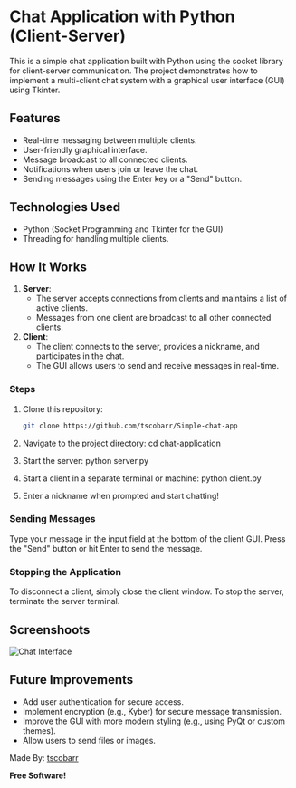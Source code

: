 # Chat Application with Python (Client-Server)

This is a simple chat application built with Python using the socket library for client-server communication. The project demonstrates how to implement a multi-client chat system with a graphical user interface (GUI) using Tkinter.

## Features
- Real-time messaging between multiple clients.
- User-friendly graphical interface.
- Message broadcast to all connected clients.
- Notifications when users join or leave the chat.
- Sending messages using the Enter key or a "Send" button.

## Technologies Used
- Python (Socket Programming and Tkinter for the GUI)
- Threading for handling multiple clients.

## How It Works
1. **Server**:
   - The server accepts connections from clients and maintains a list of active clients.
   - Messages from one client are broadcast to all other connected clients.
2. **Client**:
   - The client connects to the server, provides a nickname, and participates in the chat.
   - The GUI allows users to send and receive messages in real-time.

### Steps
1. Clone this repository:
   ```bash
   git clone https://github.com/tscobarr/Simple-chat-app

2. Navigate to the project directory:
    cd chat-application

3. Start the server:
    python server.py

4. Start a client in a separate terminal or machine:
    python client.py

5. Enter a nickname when prompted and start chatting!

### Sending Messages
Type your message in the input field at the bottom of the client GUI.
Press the "Send" button or hit Enter to send the message.

### Stopping the Application
To disconnect a client, simply close the client window.
To stop the server, terminate the server terminal.

## Screenshoots
![Chat Interface](https://ibb.co/kG55t0M)

## Future Improvements
- Add user authentication for secure access.
- Implement encryption (e.g., Kyber) for secure message transmission.
- Improve the GUI with more modern styling (e.g., using PyQt or custom themes).
- Allow users to send files or images.

Made By: [tscobarr](mailto:escobar.tomas2004@gmail.com)

**Free Software!**
